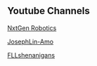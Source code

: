 # 

## Youtube Channels

[NxtGen Robotics](https://www.youtube.com/@NxtGenRobotics) 

[JosephLin-Amo](https://www.youtube.com/@JosephLin-Amoy)

[FLLshenanigans](https://www.youtube.com/@FLLshenanigans)


